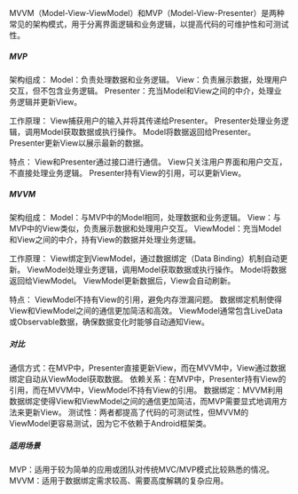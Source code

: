 MVVM（Model-View-ViewModel）和MVP（Model-View-Presenter）是两种常见的架构模式，用于分离界面逻辑和业务逻辑，以提高代码的可维护性和可测试性。

##### MVP
架构组成：
Model：负责处理数据和业务逻辑。
View：负责展示数据，处理用户交互，但不包含业务逻辑。
Presenter：充当Model和View之间的中介，处理业务逻辑并更新View。

工作原理：
View捕获用户的输入并将其传递给Presenter。
Presenter处理业务逻辑，调用Model获取数据或执行操作。
Model将数据返回给Presenter。
Presenter更新View以展示最新的数据。

特点：
View和Presenter通过接口进行通信。
View只关注用户界面和用户交互，不直接处理业务逻辑。
Presenter持有View的引用，可以更新View。

##### MVVM
架构组成：
Model：与MVP中的Model相同，处理数据和业务逻辑。
View：与MVP中的View类似，负责展示数据和处理用户交互。
ViewModel：充当Model和View之间的中介，持有View的数据并处理业务逻辑。

工作原理：
View绑定到ViewModel，通过数据绑定（Data Binding）机制自动更新。
ViewModel处理业务逻辑，调用Model获取数据或执行操作。
Model将数据返回给ViewModel。
ViewModel更新数据后，View会自动刷新。

特点：
ViewModel不持有View的引用，避免内存泄漏问题。
数据绑定机制使得View和ViewModel之间的通信更加简洁和高效。
ViewModel通常包含LiveData或Observable数据，确保数据变化时能够自动通知View。

##### 对比
通信方式：在MVP中，Presenter直接更新View，而在MVVM中，View通过数据绑定自动从ViewModel获取数据。
依赖关系：在MVP中，Presenter持有View的引用，而在MVVM中，ViewModel不持有View的引用。
数据绑定：MVVM利用数据绑定使得View和ViewModel之间的通信更加简洁，而MVP需要显式地调用方法来更新View。
测试性：两者都提高了代码的可测试性，但MVVM的ViewModel更容易测试，因为它不依赖于Android框架类。

##### 适用场景
MVP：适用于较为简单的应用或团队对传统MVC/MVP模式比较熟悉的情况。
MVVM：适用于数据绑定需求较高、需要高度解耦的复杂应用。
